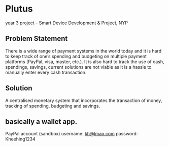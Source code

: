 # Plutus
 year 3 project - Smart Device Development & Project, NYP

## Problem Statement
There is a wide range of payment systems in the world today and it is hard to keep track of one’s spending and budgeting on multiple payment platforms (PayPal, visa, master, etc.). It is also hard to track the use of cash, spendings, savings, current solutions are not viable as it is a hassle to manually enter every cash transaction.

## Solution
A centralised monetary system that incorporates the transaction of money, tracking of spending, budgeting and savings.

##
basically a wallet app.
---
PayPal account (sandbox)
username: kh@lmao.com
password: Kheehing1234
